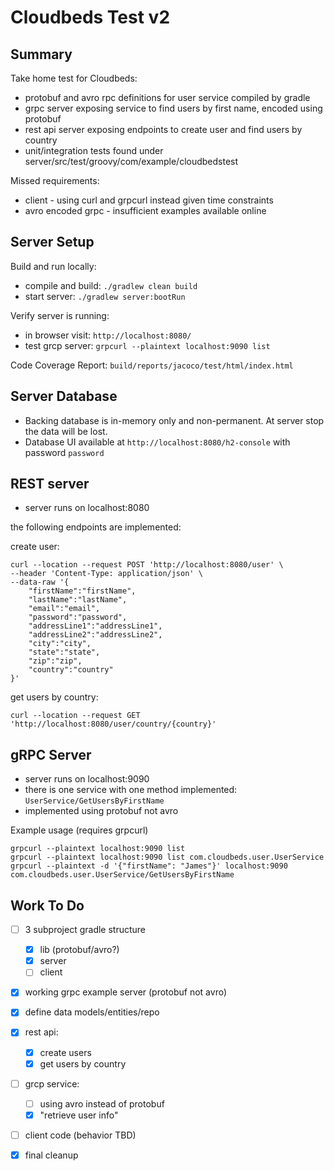 # Cloudbeds Test v2

## Summary

Take home test for Cloudbeds:
* protobuf and avro rpc definitions for user service compiled by gradle
* grpc server exposing service to find users by first name, encoded using protobuf
* rest api server exposing endpoints to create user and find users by country
* unit/integration tests found under server/src/test/groovy/com/example/cloudbedstest

Missed requirements:
* client - using curl and grpcurl instead given time constraints
* avro encoded grpc - insufficient examples available online

## Server Setup

Build and run locally:
* compile and build: `./gradlew clean build`
* start server: `./gradlew server:bootRun`

Verify server is running:
* in browser visit: `http://localhost:8080/`
* test grcp server: `grpcurl --plaintext localhost:9090 list`

Code Coverage Report: `build/reports/jacoco/test/html/index.html`

## Server Database

* Backing database is in-memory only and non-permanent. At server stop the data will be lost.
* Database UI available at `http://localhost:8080/h2-console` with password `password`

## REST server

* server runs on localhost:8080

the following endpoints are implemented:

create user:
```
curl --location --request POST 'http://localhost:8080/user' \
--header 'Content-Type: application/json' \
--data-raw '{
    "firstName":"firstName",
	"lastName":"lastName",
	"email":"email",
	"password":"password",
	"addressLine1":"addressLine1",
	"addressLine2":"addressLine2",
	"city":"city",
	"state":"state",
	"zip":"zip",
	"country":"country"
}'
```

get users by country:
```
curl --location --request GET 'http://localhost:8080/user/country/{country}'
```

## gRPC Server

* server runs on localhost:9090
* there is one service with one method implemented: `UserService/GetUsersByFirstName`
* implemented using protobuf not avro

Example usage (requires grpcurl)
```
grpcurl --plaintext localhost:9090 list
grpcurl --plaintext localhost:9090 list com.cloudbeds.user.UserService
grpcurl --plaintext -d '{"firstName": "James"}' localhost:9090 com.cloudbeds.user.UserService/GetUsersByFirstName
```

## Work To Do

* [ ] 3 subproject gradle structure
    * [X] lib (protobuf/avro?)
    * [X] server
    * [ ] client
* [X] working grpc example server (protobuf not avro) 
* [X] define data models/entities/repo
* [X] rest api:
    * [X] create users
    * [X] get users by country
* [ ] grcp service:
    * [ ] using avro instead of protobuf
    * [X] "retrieve user info"
* [ ] client code (behavior TBD)
* [X] final cleanup

